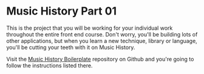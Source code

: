 # Music History Part 01

This is the project that you will be working for your individual work throughout the entire front end course. Don't worry, you'll be building lots of other applications, but when you learn a new technique, library or language, you'll be cutting your teeth with it on Music History.

Visit the [Music History Boilerplate](https://github.com/nashville-software-school/musichistory-boilerplate) repository on Github and you're going to follow the instructions listed there.